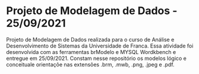 # Projeto de Modelagem de Dados - 25/09/2021
Projeto de Modelagem de Dados realizada para o curso de Análise e Desenvolvimento de Sistemas da Universidade de Franca.
Essa atividade foi desenvolvida com as ferramentas brModelo e MYSQL Wordkbench e entregue em 25/09/2021.
Constam nesse repositório os modelos lógico e conceituale orientaçõe nas extensões .brm, .mwb, .png, .jpeg e .pdf.
